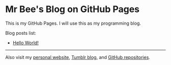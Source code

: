# Mr Bee's Blog on GitHub Pages

This is my GitHub Pages. I will use this as my programming blog.

Blog posts list:
* [Hello World!](hello.md)

---
Also visit my [personal website](https://pak.lebah.web.id), [Tumblr blog](http://paklebah.tumblr.com), and [GitHub repositories](http://github.com/pakLebah).

